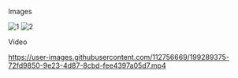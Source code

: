 Images

![1](https://user-images.githubusercontent.com/112756669/199289263-81b6732e-27f5-47a8-87ad-b220478283b3.jpeg)
![2](https://user-images.githubusercontent.com/112756669/199289298-941fbea9-e077-44f3-81e5-b40100cff4e9.jpeg)


Video





https://user-images.githubusercontent.com/112756669/199289375-72fd9850-9e23-4d87-8cbd-fee4397a05d7.mp4

